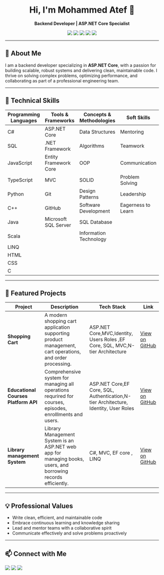 
<h1 align="center">Hi, I'm Mohammed Atef 👋</h1>
<p align="center"><b>Backend Developer | ASP.NET Core Specialist</b></p>

<p align="center">
  <img src="https://img.shields.io/badge/C%23-239120?style=flat&logo=c-sharp&logoColor=white" />
  <img src="https://img.shields.io/badge/.NET-512BD4?style=flat&logo=dotnet&logoColor=white" />
  <img src="https://img.shields.io/badge/SQL-316192?style=flat&logo=Microsoft%20SQL%20Server&logoColor=white" />
  <img src="https://img.shields.io/badge/JavaScript-F7DF1E?style=flat&logo=javascript&logoColor=black" />
  <img src="https://img.shields.io/badge/Python-3776AB?style=flat&logo=python&logoColor=white" />
</p>

---

## 🚀 About Me

I am a backend developer specializing in **ASP.NET Core**, with a passion for building scalable, robust systems and delivering clean, maintainable code. I thrive on solving complex problems, optimizing performance, and collaborating as part of a professional engineering team.

---

## 🧰 Technical Skills

  | Programming Languages | Tools & Frameworks      | Concepts & Methodologies      | Soft Skills             |
  |----------------------|-------------------------|------------------------------|-------------------------|
  | C#                   | ASP.NET Core            | Data Structures              | Mentoring               |
  | SQL                  | .NET Framework          | Algorithms                   | Teamwork                |
  | JavaScript           | Entity Framework Core   | OOP                          | Communication           |
  | TypeScript           | MVC                     | SOLID                        | Problem Solving         |
  | Python               | Git                     | Design Patterns              | Leadership              |
  | C++                  | GitHub                  | Software Development         | Eagerness to Learn      |
  | Java                 | Microsoft SQL Server    | SQL Database                 |                         |
  | Scala                |                         | Information Technology       |                         |
  | LINQ                 |                         |                              |                         |
  | HTML                 |                         |                              |                         |
  | CSS                  |                         |                              |                         |
  | C                    |                         |                              |                         |

---

## 🌟 Featured Projects

| Project                      | Description                                                                                                   | Tech Stack                      | Link                                                                                                      |
|------------------------------|---------------------------------------------------------------------------------------------------------------|----------------------------------|-------|
| **Shopping Cart**            | A modern shopping cart application supporting product management, cart operations, and order processing.      | ASP.NET Core,MVC,Identity, Users Roles ,EF Core, SQL, MVC,N-tier Architecture  | [View on GitHub](https://github.com/Mohammed-Atef2004/Shopping-Cart-Web-App)                                     |
| **Educational Courses Platform API**| Comprehensive system for managing all operations requrired for courses, episodes, enrolllments and users.                         | ASP.NET Core,EF Core, SQL, Authentication,N-tier Architecture, Identity, User Roles       | [View on GitHub](https://github.com/Mohammed-Atef2004/Educational-Courses-Platorm)                         |
| **Library management System**            | Library Management System is an ASP.NET web app for managing books, users, and borrowing records efficiently.   | C#, MVC, EF core , LINQ             | [View on GitHub](https://github.com/Mohammed-Atef2004/Library-Management-System-)                                      |

---

## 💡 Professional Values

- Write clean, efficient, and maintainable code
- Embrace continuous learning and knowledge sharing
- Lead and mentor teams with a collaborative spirit
- Communicate effectively and solve problems proactively

---

## 📫 Connect with Me

<p>
  <a href="mailto:muhamedatef.82@gmail.com"><img src="https://img.shields.io/badge/Email-D14836?style=flat&logo=gmail&logoColor=white"></a>
  <a href="https://www.linkedin.com/in/mohammed-atef-/"><img src="https://img.shields.io/badge/LinkedIn-0A66C2?style=flat&logo=linkedin&logoColor=white"></a>
  <a href="https://github.com/Mohammed-Atef2004"><img src="https://img.shields.io/badge/GitHub-181717?style=flat&logo=github&logoColor=white"></a>
</p>

